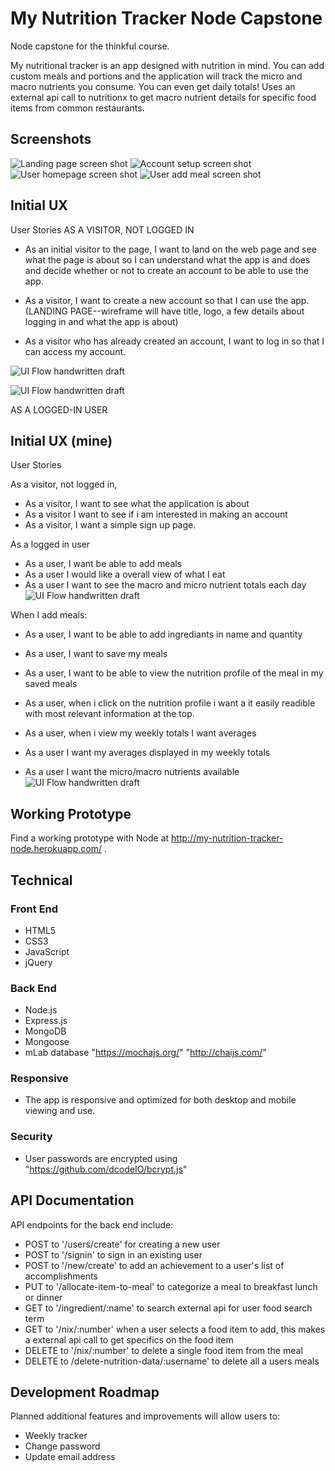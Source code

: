 # My Nutrition Tracker Node Capstone
Node capstone for the thinkful course.

My nutritional tracker is an app designed with nutrition in mind. You can add custom meals and portions and the application will track the micro and macro nutrients you consume. You can even get daily totals! Uses an external api call to nutritionx to get macro nutrient details for specific food items from common restaurants.

## Screenshots
![Landing page screen shot](https://github.com/rvaidyaa/my-nutrition-tracker-node-capstone/blob/master/github-images/landingpage.png)
![Account setup screen shot](https://github.com/rvaidyaa/my-nutrition-tracker-node-capstone/blob/master/github-images/signup.png)
![User homepage screen shot](https://github.com/rvaidyaa/my-nutrition-tracker-node-capstone/blob/master/github-images/dailyview.png)
![User add meal screen shot](https://github.com/rvaidyaa/my-nutrition-tracker-node-capstone/blob/master/github-images/addmealpage.png)




## Initial UX
User Stories
AS A VISITOR, NOT LOGGED IN

* As an initial visitor to the page, I want to land on the web page and see what the page is about so I can understand what the app is and does and decide whether or not to create an account to be able to use the app.

* As a visitor, I want to create a new account so that I can use the app.
(LANDING PAGE--wireframe will have title, logo, a few details about logging in and what the app is about)

* As a visitor who has already created an account, I want to log in so that I can access my account.

![UI Flow handwritten draft](https://github.com/rvaidyaa/my-nutrition-tracker-node-capstone/blob/master/Wireframe/landing.jpg)


![UI Flow handwritten draft](https://github.com/rvaidyaa/my-nutrition-tracker-node-capstone/blob/master/Wireframe/signup.jpg)


AS A LOGGED-IN USER

## Initial UX (mine)
User Stories

As a visitor, not logged in,

* As a visitor, I want to see what the application is about
* As a visitor I want to see if i am interested in making an account
* As a visitor, I want a simple sign up page.

As a logged in user

* As a user, I want be able to add meals
* As a user I would like a overall view of what I eat
* As a user I want to see the macro and micro nutrient totals each day
![UI Flow handwritten draft](https://github.com/rvaidyaa/my-nutrition-tracker-node-capstone/blob/master/Wireframe/mainpage.jpg)

When I add meals:

* As a user, I want to be able to add ingrediants in name and quantity
* As a user, I want to save my meals
* As a user, I want to be able to view the nutrition profile of the meal in my saved meals

* As a user, when i click on the nutrition profile i want a it easily readible with most relevant information at the top.
* As a user, when i view my weekly totals I want averages
* As a user I want my averages displayed in my weekly totals
* As a user I want the micro/macro nutrients available
![UI Flow handwritten draft](https://github.com/rvaidyaa/my-nutrition-tracker-node-capstone/blob/master/Wireframe/addmeal.jpg)


## Working Prototype
Find a working prototype with Node at http://my-nutrition-tracker-node.herokuapp.com/ .


## Technical

### Front End

* HTML5
* CSS3
* JavaScript
* jQuery

### Back End

* Node.js
* Express.js
* MongoDB
* Mongoose
* mLab database
"https://mochajs.org/"  "http://chaijs.com/"

### Responsive

* The app is responsive and optimized for both desktop and mobile viewing and use.

### Security

* User passwords are encrypted using "https://github.com/dcodeIO/bcrypt.js"

## API Documentation
API endpoints for the back end include:
* POST to '/users/create' for creating a new user
* POST to '/signin' to sign in an existing user
* POST to '/new/create' to add an achievement to a user's list of accomplishments
* PUT to '/allocate-item-to-meal' to categorize a meal to breakfast lunch or dinner
* GET to '/ingredient/:name' to search external api for user food search term
* GET to '/nix/:number' when a user selects a food item to add, this makes a external api call to get specifics on the food item
* DELETE to '/nix/:number' to delete a single food item from the meal
* DELETE to /delete-nutrition-data/:username' to delete all a users meals

## Development Roadmap
Planned additional features and improvements will allow users to:
* Weekly tracker
* Change password
* Update email address
